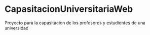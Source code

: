 # CapasitacionUniversitariaWeb
 Proyecto para la capasitacion de los profesores y estudientes de una universidad
